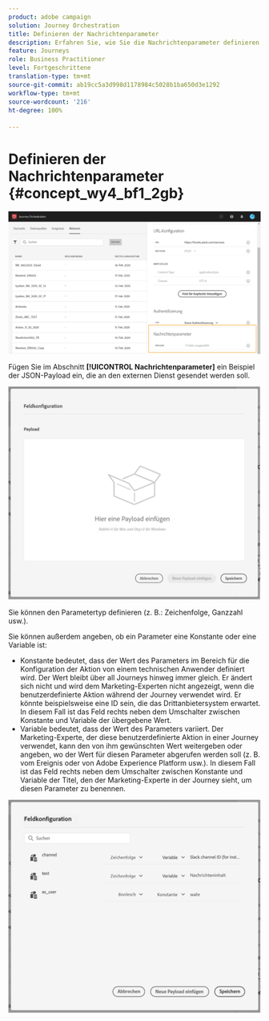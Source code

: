 ```yaml
---
product: adobe campaign
solution: Journey Orchestration
title: Definieren der Nachrichtenparameter
description: Erfahren Sie, wie Sie die Nachrichtenparameter definieren
feature: Journeys
role: Business Practitioner
level: Fortgeschrittene
translation-type: tm+mt
source-git-commit: ab19cc5a3d998d1178984c5028b1ba650d3e1292
workflow-type: tm+mt
source-wordcount: '216'
ht-degree: 100%

---
```



# Definieren der Nachrichtenparameter {#concept_wy4_bf1_2gb}

![](../assets/messageparameterssection.png)

Fügen Sie im Abschnitt **[!UICONTROL Nachrichtenparameter]** ein Beispiel der JSON-Payload ein, die an den externen Dienst gesendet werden soll.

![](../assets/customactionpayloadmessage.png)

Sie können den Parametertyp definieren (z. B.: Zeichenfolge, Ganzzahl usw.).

Sie können außerdem angeben, ob ein Parameter eine Konstante oder eine Variable ist:

* Konstante bedeutet, dass der Wert des Parameters im Bereich für die Konfiguration der Aktion von einem technischen Anwender definiert wird. Der Wert bleibt über all Journeys hinweg immer gleich. Er ändert sich nicht und wird dem Marketing-Experten nicht angezeigt, wenn die benutzerdefinierte Aktion während der Journey verwendet wird. Er könnte beispielsweise eine ID sein, die das Drittanbietersystem erwartet. In diesem Fall ist das Feld rechts neben dem Umschalter zwischen Konstante und Variable der übergebene Wert.
* Variable bedeutet, dass der Wert des Parameters variiert. Der Marketing-Experte, der diese benutzerdefinierte Aktion in einer Journey verwendet, kann den von ihm gewünschten Wert weitergeben oder angeben, wo der Wert für diesen Parameter abgerufen werden soll (z. B. vom Ereignis oder von Adobe Experience Platform usw.). In diesem Fall ist das Feld rechts neben dem Umschalter zwischen Konstante und Variable der Titel, den der Marketing-Experte in der Journey sieht, um diesen Parameter zu benennen.

![](../assets/customactionpayloadmessage2.png)
